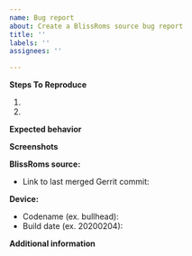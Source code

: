 ```yaml
---
name: Bug report
about: Create a BlissRoms source bug report
title: ''
labels: ''
assignees: ''

---
```


<!-- Please give a clear and concise description of what the bug is below. -->



**Steps To Reproduce**
<!-- Please indicate the steps taken to reproduce the behavior: -->
<!-- If this is not possible, delete this section. -->
1. 
2. 

**Expected behavior**
<!-- Please give a clear and concise description of what you expected to happen. -->


**Screenshots**
<!-- If applicable, add screenshots to help explain your problem. -->

**BlissRoms source:**
<!-- If possible, please fill out this section. -->
<!-- Alternatively, delete this section if you are unsure. -->
 - Link to last merged Gerrit commit: 

**Device:**
<!-- If possible, please fill out this section. -->
<!-- If this bug report concerns all devices, remove this section. -->
 - Codename (ex. bullhead):  
 - Build date (ex. 20200204): 

**Additional information**
<!-- Add any other information about the problem here. -->
